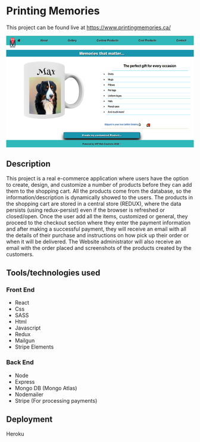 # Printing Memories

This project can be found live at https://www.printingmemories.ca/

<a href="url"><img src="./client/public/images/screenshots/scrsht1.PNG" height="300" width="600" ></a>

## Description

This project is a real e-commerce application where users have the option to create, design, and customize a number of products before they can add them to the shopping cart. All the products come from the database, so the information/description is dynamically showed to the users. The products in the shopping cart are stored in a central store (REDUX), where the data persists (using redux-persist) even if the browser is refreshed or closed/open.
Once the user add all the items, customized or general, they proceed to the checkout section where they enter the payment information and after making a successful payment, they will receive an email with all the details of their purchase and instructions on how pick up their order or when it will be delivered. The Website administrator will also receive an email with the order placed and screenshots of the products created by the customers.

## Tools/technologies used

### Front End

- React
- Css
- SASS
- Html
- Javascript
- Redux
- Mailgun
- Stripe Elements

### Back End

- Node
- Express
- Mongo DB (Mongo Atlas)
- Nodemailer
- Stripe (For processing payments)

## Deployment

Heroku
